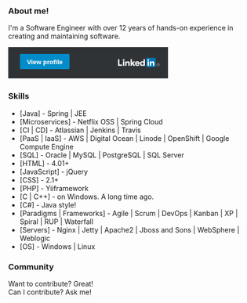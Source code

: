 ### About me!

I'm a Software Engineer with over 12 years of hands-on experience in creating and maintaining software.

[![Linkedin](https://raw.githubusercontent.com/joseosuna-engineer/joseosuna-engineer/master/assets/linkedIn-profile.png)](https://www.linkedin.com/in/joseosuna/)


### Skills

* [Java] - Spring | JEE
* [Microservices] - Netflix OSS | Spring Cloud
* [CI | CD] - Atlassian | Jenkins | Travis
* [PaaS | IaaS] - AWS | Digital Ocean | Linode | OpenShift | Google Compute Engine
* [SQL] - Oracle | MySQL | PostgreSQL | SQL Server
* [HTML] -  4.01+
* [JavaScript] - jQuery
* [CSS] - 2.1+
* [PHP] - Yiiframework
* [C | C++] - on Windows. A long time ago.
* [C#] - Java style!
* [Paradigms | Frameworks] - Agile | Scrum | DevOps | Kanban | XP | Spiral | RUP | Waterfall
* [Servers] - Nginx | Jetty | Apache2 | Jboss and Sons | WebSphere | Weblogic
* [OS] - Windows | Linux

### Community

Want to contribute? Great! <br />
Can I contribute? Ask me!
